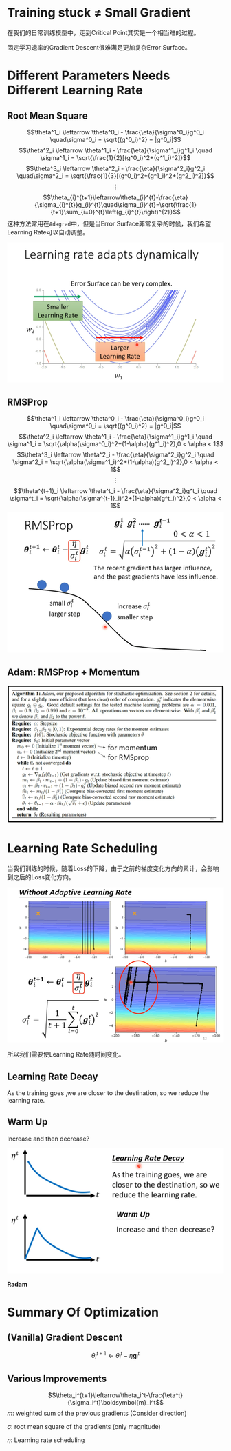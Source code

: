 # Training stuck $\neq$ Small Gradient

在我们的日常训练模型中，走到Critical Point其实是一个相当难的过程。

固定学习速率的Gradient Descent很难满足更加复杂Error Surface。

# Different Parameters Needs Different Learning Rate

## Root Mean Square

$$\theta^1_i \leftarrow \theta^0_i - \frac{\eta}{\sigma^0_i}g^0_i \quad\sigma^0_i = \sqrt{(g^0_i)^2} = |g^0_i|$$
$$\theta^2_i \leftarrow \theta^1_i - \frac{\eta}{\sigma^1_i}g^1_i \quad \sigma^1_i = \sqrt{\frac{1}{2}[(g^0_i)^2+(g^1_i)^2]}$$
$$\theta^3_i \leftarrow \theta^2_i - \frac{\eta}{\sigma^2_i}g^2_i \quad\sigma^2_i = \sqrt{\frac{1}{3}[(g^0_i)^2+(g^1_i)^2+(g^2_i)^2]}$$
$$\vdots$$
$$\theta_{i}^{t+1}\leftarrow\theta_{i}^{t}-\frac{\eta}{\sigma_{i}^{t}}g_{i}^{t}\quad\sigma_{i}^{t}=\sqrt{\frac{1}{t+1}\sum_{i=0}^{t}\left(g_{i}^{t}\right)^{2}}$$
这种方法常用在`Adagrad`中，但是当Error Surface非常复杂的时候，我们希望Learning Rate可以自动调整。

![ComplexErrorSurface](../assets/ComplexErrorSurface.png)

## RMSProp

$$\theta^1_i \leftarrow \theta^0_i - \frac{\eta}{\sigma^0_i}g^0_i \quad\sigma^0_i = \sqrt{(g^0_i)^2} = |g^0_i|$$
$$\theta^2_i \leftarrow \theta^1_i - \frac{\eta}{\sigma^1_i}g^1_i \quad \sigma^1_i = \sqrt{\alpha(\sigma^0_i)^2+(1-\alpha)(g^1_i)^2},0 < \alpha < 1$$
$$\theta^3_i \leftarrow \theta^2_i - \frac{\eta}{\sigma^2_i}g^2_i \quad \sigma^2_i = \sqrt{\alpha(\sigma^1_i)^2+(1-\alpha)(g^2_i)^2},0 < \alpha < 1$$
$$\vdots$$
$$\theta^{t+1}_i \leftarrow \theta^t_i - \frac{\eta}{\sigma^2_i}g^t_i \quad \sigma^t_i = \sqrt{\alpha(\sigma^{t-1}_i)^2+(1-\alpha)(g^t_i)^2},0 < \alpha < 1$$
![RMSProp](../assets/RMSProp.png)

## Adam: RMSProp + Momentum
![Adam](../assets/Adam.png)

# Learning Rate Scheduling

当我们训练的时候，随着Loss的下降，由于之前的梯度变化方向的累计，会影响到之后的Loss变化方向。

![GradientDescentsAccumulation](../assets/GradientDescentsAccumulation.png)

所以我们需要使Learning Rate随时间变化。

## Learning Rate Decay

As the training goes ,we are closer to the destination, so we reduce the learning rate.

## Warm Up
Increase and then decrease?

![LearningRateScheduling](../assets/LearningRateScheduling.png)

**Radam**

# Summary Of Optimization

## (Vanilla) Gradient Descent

$$\theta_i^{t+1}\leftarrow\theta_i^t-\eta\boldsymbol{g}_i^t$$

## Various Improvements

$$\theta_i^{t+1}\leftarrow\theta_i^t-\frac{\eta^t}{\sigma_i^t}\boldsymbol{m}_i^t$$
$m$: weighted sum of the previous gradients (Consider direction)

$\sigma$: root mean square of the gradients (only magnitude)

$\eta$: Learning rate scheduling

